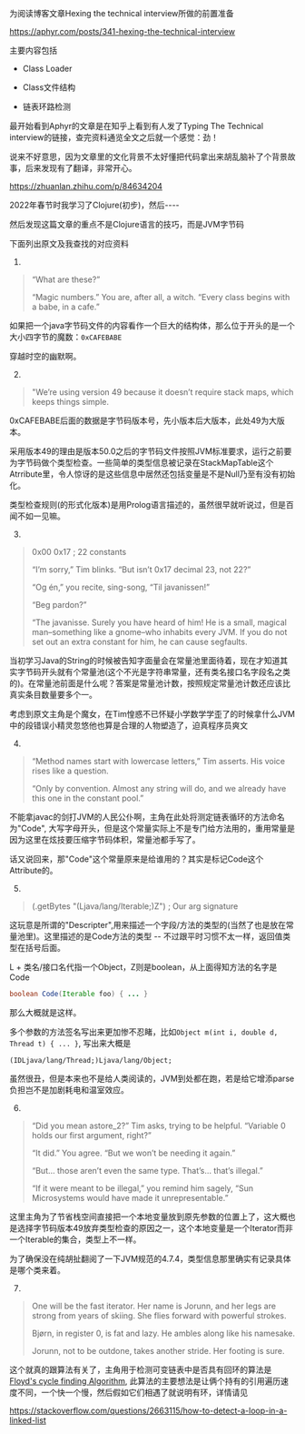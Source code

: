 为阅读博客文章Hexing the technical interview所做的前置准备

https://aphyr.com/posts/341-hexing-the-technical-interview

主要内容包括

+ Class Loader

+ Class文件结构

+ 链表环路检测

最开始看到Aphyr的文章是在知乎上看到有人发了Typing The Technical interview的链接，查完资料通览全文之后就一个感觉：劲！

说来不好意思，因为文章里的文化背景不太好懂把代码拿出来胡乱脑补了个背景故事，后来发现有了翻译，非常开心。

https://zhuanlan.zhihu.com/p/84634204

2022年春节时我学习了Clojure(初步)，然后----

然后发现这篇文章的重点不是Clojure语言的技巧，而是JVM字节码

下面列出原文及我查找的对应资料

1.
> “What are these?”
> 
> “Magic numbers.” You are, after all, a witch. “Every class begins with a babe, in a cafe.”

如果把一个java字节码文件的内容看作一个巨大的结构体，那么位于开头的是一个大小四字节的魔数：`0xCAFEBABE`

穿越时空的幽默啊。

2.
> "We’re using version 49 because it doesn’t require stack maps, which keeps things simple. 
 
0xCAFEBABE后面的数据是字节码版本号，先小版本后大版本，此处49为大版本。

采用版本49的理由是版本50.0之后的字节码文件按照JVM标准要求，运行之前要为字节码做个类型检查。一些简单的类型信息被记录在StackMapTable这个Atrribute里，令人惊讶的是这些信息中居然还包括变量是不是Null乃至有没有初始化。

类型检查规则(的形式化版本)是用Prolog语言描述的，虽然很早就听说过，但是百闻不如一见嘛。

3.
>   0x00 0x17                 ; 22 constants
> 
>  “I’m sorry,” Tim blinks. “But isn’t 0x17 decimal 23, not 22?”
>
> “Og én,” you recite, sing-song, “Til javanissen!”
>
> “Beg pardon?”
>
> “The javanisse. Surely you have heard of him! He is a small, magical man–something like a gnome–who inhabits every JVM. If you do not set out an extra constant for him, he can cause segfaults.

当初学习Java的String的时候被告知字面量会在常量池里面待着，现在才知道其实字节码开头就有个常量池(这个不光是字符串常量，还有类名接口名字段名之类的)。在常量池前面是什么呢？答案是常量池计数，按照规定常量池计数还应该比真实条目数量要多个一。

考虑到原文主角是个魔女，在Tim惶惑不已怀疑小学数学学歪了的时候拿什么JVM中的段错误小精灵忽悠他也算是合理的人物塑造了，迫真程序员爽文

4.
> “Method names start with lowercase letters,” Tim asserts. His voice rises like a question.
> 
> “Only by convention. Almost any string will do, and we already have this one in the constant pool.”

不能拿javac的剑打JVM的人民公仆啊，主角在此处将测定链表循环的方法命名为"Code", 大写字母开头，但是这个常量实际上不是专门给方法用的，重用常量是因为这里在炫技要压缩字节码体积，常量池都手写了。

话又说回来，那"Code"这个常量原来是给谁用的？其实是标记Code这个Attribute的。

5.
> (.getBytes "(Ljava/lang/Iterable;)Z") ; Our arg signature

这玩意是所谓的"Descripter",用来描述一个字段/方法的类型的(当然了也是放在常量池里)。这里描述的是Code方法的类型 -- 不过跟平时习惯不太一样，返回值类型在括号后面。

L + 类名/接口名代指一个Object，Z则是boolean，从上面得知方法的名字是Code

```java
boolean Code(Iterable foo) { ... }
```

那么大概就是这样。

多个参数的方法签名写出来更加惨不忍睹，比如`Object m(int i, double d, Thread t) { ... }`, 写出来大概是

```
(IDLjava/lang/Thread;)Ljava/lang/Object;
```

虽然很丑，但是本来也不是给人类阅读的，JVM到处都在跑，若是给它增添parse负担岂不是加剧耗电和温室效应。

6.
> “Did you mean astore_2?” Tim asks, trying to be helpful. “Variable 0 holds our first argument, right?”
>
>“It did.” You agree. “But we won’t be needing it again.”
>
>“But… those aren’t even the same type. That’s… that’s illegal.”
>
>“If it were meant to be illegal,” you remind him sagely, “Sun Microsystems would have made it unrepresentable.”

这里主角为了节省栈空间直接把一个本地变量放到原先参数的位置上了，这大概也是选择字节码版本49放弃类型检查的原因之一，这个本地变量是一个Iterator而非一个Iterable的集合，类型上不一样。

为了确保没在纯胡扯翻阅了一下JVM规范的4.7.4，类型信息那里确实有记录具体是哪个类来着。

7.
> One will be the fast iterator. Her name is Jorunn, and her legs are strong from years of skiing. She flies forward with powerful strokes.
>
> Bjørn, in register 0, is fat and lazy. He ambles along like his namesake.
>
> Jorunn, not to be outdone, takes another stride. Her footing is sure.

这个就真的跟算法有关了，主角用于检测可变链表中是否具有回环的算法是[Floyd's cycle finding Algorithm](http://en.wikipedia.org/wiki/Cycle_detection#Tortoise_and_hare), 此算法的主要想法是让俩个持有的引用遍历速度不同，一个快一个慢，然后假如它们相遇了就说明有环，详情请见

https://stackoverflow.com/questions/2663115/how-to-detect-a-loop-in-a-linked-list



